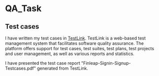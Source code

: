# QA_Task

## Test cases

I have written my test cases in [TestLink](https://wiki.openoffice.org/w/images/1/1b/Testlink_user_manual.pdf). TestLink is a web-based test management system that facilitates software quality assurance. The platform offers support for test cases, test suites, test plans, test projects and user management, as well as various reports and statistics. 

I have presented the test case report "Finleap-Signin-Signup-Testcases.pdf" generated from TestLink.

